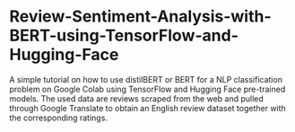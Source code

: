 # Review-Sentiment-Analysis-with-BERT-using-TensorFlow-and-Hugging-Face
A simple tutorial on how to use distilBERT or BERT for a NLP classification problem on Google Colab using TensorFlow and Hugging Face pre-trained models. The used data are reviews scraped from the web and pulled through Google Translate to obtain an English review dataset together with the corresponding ratings. 
